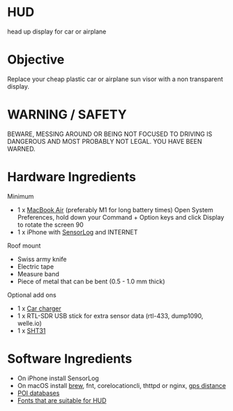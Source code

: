 # HUD
head up display for car or airplane

# Objective
Replace your cheap plastic car or airplane sun visor with a non transparent display.

# WARNING / SAFETY
BEWARE, MESSING AROUND OR BEING NOT FOCUSED TO DRIVING IS DANGEROUS
AND MOST PROBABLY NOT LEGAL. YOU HAVE BEEN WARNED.

# Hardware Ingredients

Minimum
- 1 x [MacBook Air](https://next.com) (preferably M1 for long battery times)
  Open System Preferences, hold down your Command + Option keys and click Display to rotate the screen 90
- 1 x iPhone with [SensorLog](http://sensorlog.berndthomas.net) and INTERNET

Roof mount
- Swiss army knife
- Electric tape
- Measure band
- Piece of metal that can be bent (0.5 - 1.0 mm thick)

Optional add ons
- 1 x [Car charger](https://www.digitec.ch/de/search?filter=t_15988%3D304316%7C304317&q=car+charger+30w&so=5)
- 1 x RTL-SDR USB stick for extra sensor data (rtl-433, dump1090, welle.io)
- 1 x [SHT31](https://www.digitec.ch/de/s1/product/sensirion-sht31-entwicklungsboard-kit-9717948?gclid=Cj0KCQjwyN-DBhCDARIsAFOELTm_26hck6XTyOt3p1EEpUqPWCujMSZ_YCDyusBeKREwiLQG-pnhbqgaArZ-EALw_wcB&gclsrc=aw.ds)

# Software Ingredients
- On iPhone install SensorLog
- On macOS install [brew](https://brew.sh), fnt, corelocationcli, thttpd or nginx, [gps distance](https://github.com/alexmyczko/GPS-distance)
- [POI databases](http://slipo.eu/?p=1551)
- [Fonts that are suitable for HUD](https://github.com/NR74W/WipEout-Fonts)
